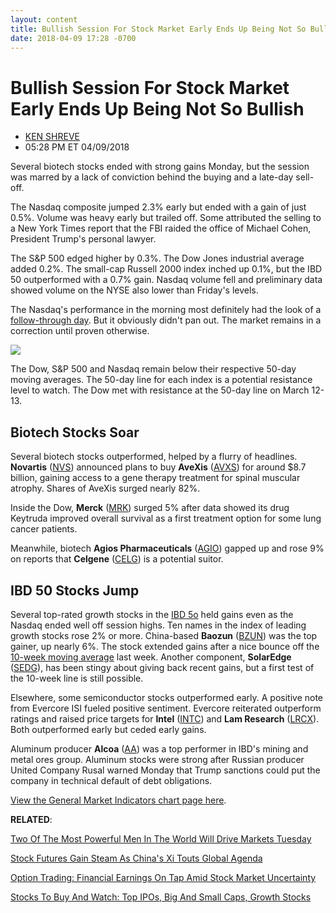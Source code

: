 ```yaml
---
layout: content
title: Bullish Session For Stock Market Early Ends Up Being Not So Bullish
date: 2018-04-09 17:28 -0700
---
```



Bullish Session For Stock Market Early Ends Up Being Not So Bullish
====================================================================




* [KEN SHREVE](https://www.investors.com/author/shrevek/ "Posts by KEN SHREVE")
* 05:28 PM ET 04/09/2018




Several biotech stocks ended with strong gains Monday, but the session was marred by a lack of conviction behind the buying and a late-day sell-off.




The Nasdaq composite jumped 2.3% early but ended with a gain of just 0.5%. Volume was heavy early but trailed off. Some attributed the selling to a New York Times report that the FBI raided the office of Michael Cohen, President Trump's personal lawyer.


The S&P 500 edged higher by 0.3%. The Dow Jones industrial average added 0.2%. The small-cap Russell 2000 index inched up 0.1%, but the IBD 50 outperformed with a 0.7% gain. Nasdaq volume fell and preliminary data showed volume on the NYSE also lower than Friday's levels.


The Nasdaq's performance in the morning most definitely had the look of a [follow-through day](https://www.investors.com/ibd-university/market-timing/market-bottoms/). But it obviously didn't pan out. The market remains in a correction until proven otherwise.


![](https://www.investors.com/wp-content/uploads/2018/04/MP040918.png)


The Dow, S&P 500 and Nasdaq remain below their respective 50-day moving averages. The 50-day line for each index is a potential resistance level to watch. The Dow met with resistance at the 50-day line on March 12-13.


Biotech Stocks Soar
-------------------


Several biotech stocks outperformed, helped by a flurry of headlines. **Novartis** ([NVS](https://research.investors.com/quote.aspx?symbol=NVS)) announced plans to buy **AveXis** ([AVXS](https://research.investors.com/quote.aspx?symbol=AVXS)) for around $8.7 billion, gaining access to a gene therapy treatment for spinal muscular atrophy. Shares of AveXis surged nearly 82%.


Inside the Dow, **Merck** ([MRK](https://research.investors.com/quote.aspx?symbol=MRK)) surged 5% after data showed its drug Keytruda improved overall survival as a first treatment option for some lung cancer patients.


Meanwhile, biotech **Agios Pharmaceuticals** ([AGIO](https://research.investors.com/quote.aspx?symbol=AGIO)) gapped up and rose 9% on reports that **Celgene** ([CELG](https://research.investors.com/quote.aspx?symbol=CELG)) is a potential suitor.


IBD 50 Stocks Jump
------------------


Several top-rated growth stocks in the [IBD 5o](https://www.investors.com/stock-lists/ibd-50/ibd-50-performance/) held gains even as the Nasdaq ended well off session highs. Ten names in the index of leading growth stocks rose 2% or more. China-based **Baozun** ([BZUN](https://research.investors.com/quote.aspx?symbol=BZUN)) was the top gainer, up nearly 6%. The stock extended gains after a nice bounce off the [10-week moving average](https://www.investors.com/ibd-university/how-to-buy/additional-buy-points/) last week. Another component, **SolarEdge** ([SEDG](https://research.investors.com/quote.aspx?symbol=SEDG)), has been stingy about giving back recent gains, but a first test of the 10-week line is still possible.


Elsewhere, some semiconductor stocks outperformed early. A positive note from Evercore ISI fueled positive sentiment. Evercore reiterated outperform ratings and raised price targets for **Intel** ([INTC](https://research.investors.com/quote.aspx?symbol=INTC)) and **Lam Research** ([LRCX](https://research.investors.com/quote.aspx?symbol=LRCX)). Both outperformed early but ceded early gains.


Aluminum producer **Alcoa** ([AA](https://research.investors.com/quote.aspx?symbol=AA)) was a top performer in IBD's mining and metal ores group. Aluminum stocks were strong after Russian producer United Company Rusal warned Monday that Trump sanctions could put the company in technical default of debt obligations.


[View the General Market Indicators chart page here](https://www.investors.com/wp-content/uploads/2018/04/IBD0904153422GMI.pdf).


**RELATED**:


[Two Of The Most Powerful Men In The World Will Drive Markets Tuesday](https://www.investors.com/research/investing-action-plan/facebook-zuckerberg-testify-china-xi-jinping-economy/)


[Stock Futures Gain Steam As China's Xi Touts Global Agenda](https://www.investors.com/market-trend/stock-market-today/dow-jones-futures-active-apple-stalls-nvidia-pops-late/)


[Option Trading: Financial Earnings On Tap Amid Stock Market Uncertainty](https://www.investors.com/research/earnings-preview/option-trading-financial-stocks-jpmorgan-citigroup-earnings/)


[Stocks To Buy And Watch: Top IPOs, Big And Small Caps, Growth Stocks](https://www.investors.com/stock-lists/stocks-to-watch-top-rated-ipos-big-caps-and-growth-stocks/)


 




